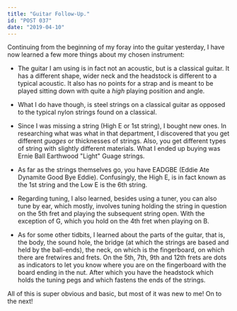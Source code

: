```yaml
---
title: "Guitar Follow-Up."
id: "POST 037"
date: "2019-04-10"
---
```


Continuing from the beginning of my foray into the guitar yesterday, I have now learned a few more things about my chosen instrument: 

* The guitar I am using is in fact not an acoustic, but is a classical guitar. It has a different shape, wider neck and the headstock is different to a typical acoustic. It also has no points for a strap and is meant to be played sitting down with quite a *high* playing position and angle. 

* What I do have though, is steel strings on a classical guitar as opposed to the typical nylon strings found on a classical. 

* Since I was missing a string (High E or 1st string), I bought new ones. In researching what was what in that department, I discovered that you get different *guages* or thicknesses of strings. Also, you get different types of string with slightly different materials. What I ended up buying was Ernie Ball Earthwood "Light" Guage strings. 

* As far as the strings themselves go, you have EADGBE (Eddie Ate Dynamite Good Bye Eddie). Confusingly, the High E, is in fact known as the 1st string and the Low E is the 6th string. 

* Regarding tuning, I also learned, besides using a tuner, you can also tune by ear, which mostly, involves tuning holding the string in question on the 5th fret and playing the subsequent string open. With the exception of G, which you hold on the 4th fret when playing on B. 

* As for some other tidbits, I learned about the parts of the guitar, that is, the body, the sound hole, the bridge (at which the strings are based and held by the ball-ends), the neck, on which is the fingerboard, on which there are fretwires and frets. On the 5th, 7th, 9th and 12th frets are dots as indicators to let you know where you are on the fingerboard with the board ending in the nut. After which you have the headstock which holds the tuning pegs and which fastens the ends of the strings. 


All of this is super obvious and basic, but most of it was new to me! On to the next!